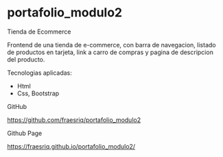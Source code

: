# portafolio_modulo2

Tienda de Ecommerce

Frontend de una tienda de e-commerce, con barra de navegacion, listado de productos en tarjeta, link a carro de compras y pagina de descripcion del producto.

Tecnologias aplicadas:

- Html
- Css, Bootstrap

GitHub

https://github.com/fraesriq/portafolio_modulo2

Github Page

https://fraesriq.github.io/portafolio_modulo2/

